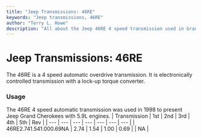 ```yaml
---
title: "Jeep Transmissions: 46RE"
keywords: "Jeep transmissions, 46RE"
author: "Terry L. Howe"
description: "All about the Jeep 46RE 4 speed transmission used in Grand Cherokees with the 5.9L engine."
---
```


# Jeep Transmissions: 46RE
The 46RE is a 4 speed automatic overdrive transmission.  It is
electronically controlled transmission with a lock-up
torque converter.
### Usage
The 46RE 4 speed automatic transmission was used in 1998 to present
Jeep Grand Cherokees with 5.9L engines.
| Transmission | 1st | 2nd | 3rd | 4th | 5th | Rev |
| --- | --- | --- | --- | --- | --- | --- |
| 46RE2.741.541.000.69NA | 2.74 | 1.54 | 1.00 | 0.69 |  | NA |
